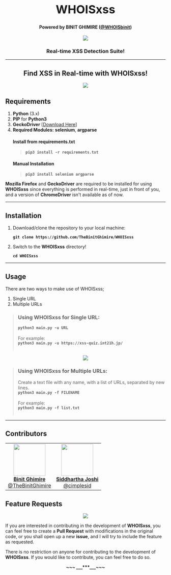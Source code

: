<h1 align="center" style="font-size:36px;font-weight:bold;">
        WHOISxss
</h1>
<h4 align="center">
    <strong>Powered by BINIT GHIMIRE (<a href='https://twitter.com/WHOISbinit' target="_blank">@WHOISbinit</a>)</strong>
</h4>
<p align="center">
    <img src="src/screenshot.png">
</p>
<h3 align="center">Real-time <strong>XSS</strong> Detection Suite!</h3><hr/>
<h2 align="center">Find XSS in Real-time with WHOISxss!</h2>
<p align="center">
    <a href="https://www.python.org/" target="_blank"><img src="https://forthebadge.com/images/badges/made-with-python.svg"></a>
</p>

## Requirements
1. **Python** (3.x)
2. **PIP** for **Python3**
3. **GeckoDriver** [[Download Here](https://github.com/mozilla/geckodriver/releases)]
4. **Required Modules:** **selenium**, **argparse**
    #### Install from **requirements.txt**
    > **`pip3 install -r requirements.txt`**
    #### Manual Installation
    > **`pip3 install selenium argparse`**

**Mozilla Firefox** and **GeckoDriver** are required to be installed for using **WHOISxss** since everything is performed in real-time, just in front of you, and a version of **ChromeDriver** isn't available as of now.

<hr>

## Installation
1. Download/clone the repository to your local machine:
   
    **`git clone https://github.com/TheBinitGhimire/WHOISxss`**
2. Switch to the **WHOISxss** directory!

    **`cd WHOISxss`**

<hr>

## Usage
There are two ways to make use of WHOISxss;

1. Single URL
2. Multiple URLs 
   
> ### Using WHOISxss for Single URL:
> **`python3 main.py -u URL`**<br><br>
> For example:<br>
> **`python3 main.py -u https://xss-quiz.int21h.jp/`**<br><br>
<p align="center">
    <img src="src/single.png">
</p>

> ### Using WHOISxss for Multiple URLs:
> Create a text file with any name, with a list of URLs, separated by new lines.<br>
> **`python3 main.py -f FILENAME`**<br><br>
> For example:<br>
> **`python3 main.py -f list.txt`**<br><br>

<hr>

## Contributors
<table>
    <tr>
        <td align="center">
            <a href="https://github.com/TheBinitGhimire">
                <img src="https://avatars0.githubusercontent.com/u/20013689" style="width:100px;"><br />
                <strong>Binit Ghimire</strong><br>
                <span>@TheBinitGhimire</span>
            </a>
        </td>
        <td align="center">
            <a href="https://github.com/cimplesid">
                <img src="https://avatars0.githubusercontent.com/u/29953052" style="width:100px;"><br />
                <strong>Siddhartha Joshi</strong><br>
                <span>@cimplesid</span>
            </a>
        </td>
    </tr>
</table>

## Feature Requests
<p align="center">
    <a href="https://github.com/TheBinitGhimire/WHOISxss/pulls"><img src="https://img.shields.io/badge/PRs-welcome-brightgreen.svg?style=flat-square"></a>
</p>

If you are interested in contributing in the development of <strong>WHOISxss</strong>, you can feel free to create a <strong>Pull Request</strong> with modifications in the original code, or you shall open up a new <strong>issue</strong>, and I will try to include the feature as requested.

There is no restriction on anyone for contributing to the development of <strong>WHOISxss</strong>. If you would like to contribute, you can feel free to do so.

<p align="center"><strong>~~~ ___***___~~~</strong></p>

